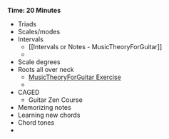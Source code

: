 **Time: 20 Minutes**
- Triads
- Scales/modes
- Intervals
	- [[Intervals or Notes - MusicTheoryForGuitar]]
	- 
- Scale degrees
- Roots all over neck
	- [MusicTheoryForGuitar Exercise](https://www.youtube.com/watch?v=PJddQ6Q0UDo&t=547s)
	- 
- CAGED
	- Guitar Zen Course
- Memorizing notes
- Learning new chords
- Chord tones
- 